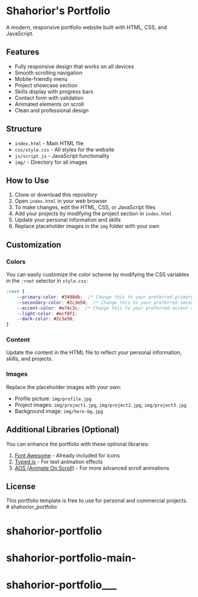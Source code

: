 # Shahorior's Portfolio

A modern, responsive portfolio website built with HTML, CSS, and JavaScript.

## Features

- Fully responsive design that works on all devices
- Smooth scrolling navigation
- Mobile-friendly menu
- Project showcase section
- Skills display with progress bars
- Contact form with validation
- Animated elements on scroll
- Clean and professional design

## Structure

- `index.html` - Main HTML file
- `css/style.css` - All styles for the website
- `js/script.js` - JavaScript functionality
- `img/` - Directory for all images

## How to Use

1. Clone or download this repository
2. Open `index.html` in your web browser
3. To make changes, edit the HTML, CSS, or JavaScript files
4. Add your projects by modifying the project section in `index.html`
5. Update your personal information and skills
6. Replace placeholder images in the `img` folder with your own

## Customization

### Colors

You can easily customize the color scheme by modifying the CSS variables in the `:root` selector in `style.css`:

```css
:root {
    --primary-color: #3498db;  /* Change this to your preferred primary color */
    --secondary-color: #2c3e50;  /* Change this to your preferred secondary color */
    --accent-color: #e74c3c;  /* Change this to your preferred accent color */
    --light-color: #ecf0f1;
    --dark-color: #2c3e50;
}
```

### Content

Update the content in the HTML file to reflect your personal information, skills, and projects.

### Images

Replace the placeholder images with your own:

- Profile picture: `img/profile.jpg`
- Project images: `img/project1.jpg`, `img/project2.jpg`, `img/project3.jpg`
- Background image: `img/hero-bg.jpg`

## Additional Libraries (Optional)

You can enhance the portfolio with these optional libraries:

1. [Font Awesome](https://fontawesome.com/) - Already included for icons
2. [Typed.js](https://github.com/mattboldt/typed.js/) - For text animation effects
3. [AOS (Animate On Scroll)](https://michalsnik.github.io/aos/) - For more advanced scroll animations

## License

This portfolio template is free to use for personal and commercial projects. # shahorior_portfolio
# shahorior-portfolio
# shahorior-portfolio-main-
# shahorior-portfolio___

